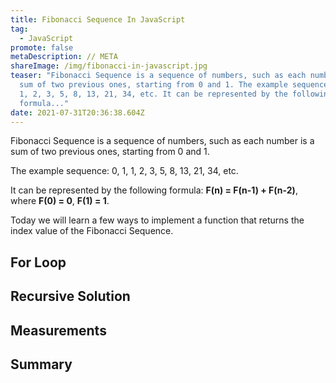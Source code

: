 ```yaml
---
title: Fibonacci Sequence In JavaScript
tag:
  - JavaScript
promote: false
metaDescription: // META
shareImage: /img/fibonacci-in-javascript.jpg
teaser: "Fibonacci Sequence is a sequence of numbers, such as each number is a
  sum of two previous ones, starting from 0 and 1. The example sequence: 0, 1,
  1, 2, 3, 5, 8, 13, 21, 34, etc. It can be represented by the following
  formula..."
date: 2021-07-31T20:36:38.604Z
---
```

Fibonacci Sequence is a sequence of numbers, such as each number is a sum of two previous ones, starting from 0 and 1.

The example sequence: 0, 1, 1, 2, 3, 5, 8, 13, 21, 34, etc.

It can be represented by the following formula: **F(n) = F(n-1) + F(n-2)**, where **F(0) = 0**, **F(1) = 1**.

Today we will learn a few ways to implement a function that returns the index value of the Fibonacci Sequence.

## For Loop

## Recursive Solution

## Measurements

## Summary